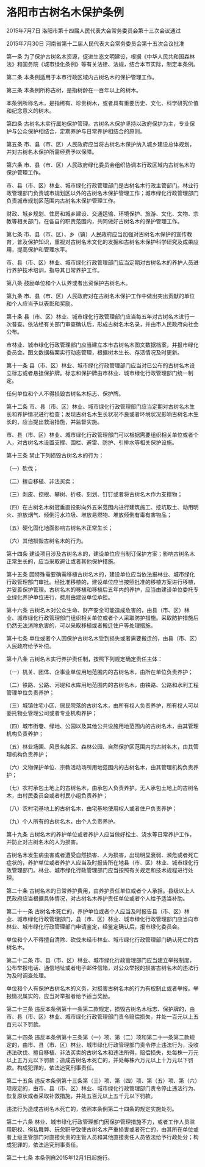 # 洛阳市古树名木保护条例

2015年7月7日 洛阳市第十四届人民代表大会常务委员会第十三次会议通过

2015年7月30日 河南省第十二届人民代表大会常务委员会第十五次会议批准

<!-- INFO END -->

第一条 为了保护古树名木资源，促进生态文明建设，根据《中华人民共和国森林法》和国务院《城市绿化条例》等有关法律、法规，结合本市实际，制定本条例。

第二条 本条例适用于本市行政区域内古树名木的保护管理工作。

第三条 本条例所称古树，是指树龄在一百年以上的树木。

本条例所称名木，是指稀有、珍贵树木，或者具有重要历史、文化、科学研究价值和纪念意义的树木。

第四条 古树名木实行属地保护管理。古树名木保护坚持以政府保护为主，专业保护与公众保护相结合，定期养护与日常养护相结合的原则。

第五条 市、县（市、区）人民政府应当将古树名木保护纳入城乡建设总体规划，并对古树名木保护所需经费予以保障。

第六条 市、县（市、区）人民政府绿化委员会组织协调本行政区域内古树名木的保护管理工作。

市、县（市、区）林业、城市绿化行政管理部门是古树名木行政主管部门。林业行政管理部门负责城市规划区以外的古树名木保护管理工作；城市绿化行政管理部门负责城市规划区范围内古树名木保护管理工作。

财政、城乡规划、住房和城乡建设、交通运输、环境保护、旅游、文化、文物、宗教等相关部门，在各自的职责范围内，共同做好古树名木的保护管理工作。

第七条 市、县（市、区）、乡（镇）人民政府应当加强对古树名木保护的宣传教育，普及保护知识，重视对古树名木文化的发掘和古树名木保护科学研究及成果应用，提高保护和管理水平。

市、县（市、区）林业、城市绿化行政管理部门应当定期对古树名木的养护人员进行养护技术培训，指导其日常养护工作。

第八条 鼓励单位和个人认养或者出资保护古树名木。

第九条 市、县（市、区）人民政府对在古树名木保护工作中做出突出贡献的单位和个人应当予以表彰和奖励。

第十条 县（市、区）林业、城市绿化行政管理部门应当每五年对古树名木进行一次普查。依法经有关部门审查确认后，形成古树名木名录，并由市人民政府向社会公布。

市林业、城市绿化行政管理部门应当建立本市古树名木图文数据档案，并报市绿化委员会。图文数据档案实行动态管理，根据树木生长、存活情况及时更新。

第十一条 县（市、区）林业、城市绿化行政管理部门应当对已公布的古树名木设立标志或者悬挂保护牌。标志和保护牌由市林业、城市绿化行政管理部门统一制定。

任何单位和个人不得损毁古树名木标志、保护牌。

第十二条 市、县（市、区）林业、城市绿化行政管理部门应当定期对古树名木生长和养护情况进行检查；发现古树名木生长状况不良或者环境状况影响古树名木生长的，应当提出救治措施，并监督实施。

市、县（市、区）林业、城市绿化行政管理部门可以根据需要组织相关单位或者个人，对古树名木设置支撑、围栏、避雷、防护、引排水等相关保护设施。

第十三条 禁止下列损毁古树名木的行为：

（一）砍伐；

（二）擅自移植、非法买卖；

（三）剥皮、挖根、攀树、折枝、刻划、钉钉或者将古树名木作为支撑物；

（四）在古树名木树冠垂直投影向外五米范围内进行建筑施工、挖坑取土、动用明火、排放烟气、倾倒污水垃圾、堆放易燃物、堆放倾倒有毒有害物品；

（五）硬化固化地面影响古树名木正常生长；

（六）其他损毁古树名木的行为。

第十四条 建设项目涉及古树名木的，建设单位应当制订保护方案；影响古树名木正常生长的，应当采取避让或者其他保护措施。

第十五条 因特殊需要确需移植古树名木的，建设单位应当依法报林业、城市绿化行政管理部门审批。经批准移植的，建设单位应当按照批准的移植方案进行移植，并妥善保护管理。古树名木的移植和移植后五年内的养护，应当由建设单位委托专业绿化养护单位进行，费用由建设单位承担。

第十六条 古树名木对公众生命、财产安全可能造成危害的，由县（市、区）林业、城市绿化行政管理部门组织相关单位或者个人采取防护措施。采取防护措施后仍然无法消除危害的，可以采取移植或者搬迁住户等处理措施。

第十七条 单位或者个人因保护古树名木受到损失或者需要搬迁的，由县（市、区）人民政府给予补偿。

第十八条 古树名木实行养护责任制，按照下列规定确定责任主体：

（一）机关、团体、企事业单位用地范围内的古树名木，由所在单位负责养护；

（二）铁路、公路、河堤和水库用地范围内的古树名木，由铁路、公路和水利工程管理单位负责养护；

（三）城镇住宅小区、居民院落的古树名木，由所有权人负责养护，所有权人可以委托物业管理公司或者专业机构养护；

（四）城市街巷、绿地、公园以及其他公共设施用地范围内的古树名木，由其管理机构负责养护；

（五）林业场圃、风景名胜区、森林公园、自然保护区范围内的古树名木，由其管理机构负责养护；

（六）文物保护单位、宗教活动场所用地范围内的古树名木，由其管理机构负责养护；

（七）农村承包土地上的古树名木，由承包人负责养护。无人承包土地上的古树名木，由村民委员会或者村民小组负责养护；

（八）农村宅基地上的古树名木，由宅基地使用权人或者住户负责养护；

（九）个人所有的古树名木，由个人负责养护。

第十九条 古树名木的养护单位或者养护人应当做好松土、浇水等日常养护工作，并防止对古树名木的人为损害。

古树名木发生病虫害或者遭受自然损害、人为损害，出现明显衰弱、濒危或者死亡症状的，养护单位或者养护人应当及时报告所在地县（市、区）林业、城市绿化行政管理部门。林业、城市绿化行政管理部门应当按照有关规定和技术规程进行处理。

第二十条 古树名木的日常养护费用，由养护责任单位或者个人承担。县级以上人民政府应当根据具体情况，对古树名木养护责任单位或者个人给予适当补助。

第二十一条 古树名木死亡的，养护单位或者个人应当及时报告县（市、区）林业、城市绿化行政管理部门，县（市、区）林业、城市绿化行政管理部门应当向市林业、城市绿化行政管理部门申请鉴定，经鉴定确认后，报市绿化委员会。

单位和个人不得擅自清除、砍伐未经市林业、城市绿化行政管理部门确认死亡的古树名木。

第二十二条 市、县（市、区）林业、城市绿化行政管理部门应当建立举报制度，公布举报电话、通信地址或者电子邮件信箱，对公众举报的损害古树名木的违法行为及时调查处理。

单位和个人有保护古树名木的义务，对损害古树名木的行为有权制止或者举报。举报情况属实的，应当对举报者给予适当奖励。

第二十三条 违反本条例第十一条第二款规定，损毁古树名木标志、保护牌的，由市、县（市、区）林业、城市绿化行政管理部门责令赔偿损失，并处一百元以上五百元以下罚款。

第二十四条 违反本条例第十三条第（一）项、第（二）项和第二十一条第二款规定的，由市、县（市、区）林业、城市绿化行政管理部门责令停止违法行为，没收违法砍伐、擅自移植、非法买卖的古树名木和违法所得，赔偿损失，处每株一万元以上五万元以下罚款；造成古树名木死亡的，并处每株六万元以上十万元以下罚款。构成犯罪的，依法追究刑事责任。

第二十五条 违反本条例第十三条第（三）项、第（四）项、第（五）项、第（六）项规定的，由市、县（市、区）林业、城市绿化行政管理部门责令停止违法行为、恢复原状或者采取补救措施，并处五百元以上五千元以下罚款。

违法行为造成古树名木死亡的，依照本条例第二十四条的规定实施处罚。

第二十六条 林业、城市绿化行政管理部门因保护管理措施不力，或者工作人员滥用职权、徇私舞弊、玩忽职守致使古树名木严重损害或者死亡的，由其所在单位或者上级主管部门对直接负责的主管人员和其他直接责任人员依法给予行政处分；构成犯罪的，依法追究刑事责任。

第二十七条 本条例自2015年12月1日起施行。